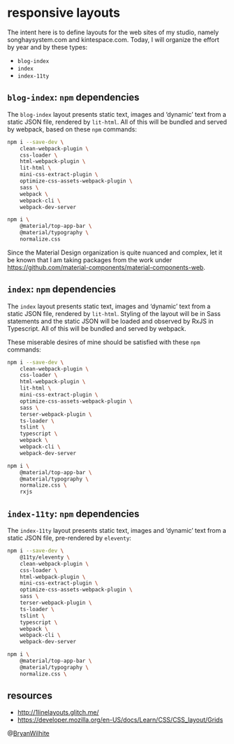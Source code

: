# responsive layouts

The intent here is to define layouts for the web sites of my studio, namely songhaysystem.com and kintespace.com. Today, I will organize the effort by year and by these types:

- `blog-index`
- `index`
- `index-11ty`

## `blog-index`: `npm` dependencies

The `blog-index` layout presents static text, images and ‘dynamic’ text from a static JSON file, rendered by `lit-html`. All of this will be bundled and served by webpack, based on these `npm` commands:

```bash
npm i --save-dev \
    clean-webpack-plugin \
    css-loader \
    html-webpack-plugin \
    lit-html \
    mini-css-extract-plugin \
    optimize-css-assets-webpack-plugin \
    sass \
    webpack \
    webpack-cli \
    webpack-dev-server

npm i \
    @material/top-app-bar \
    @material/typography \
    normalize.css
```

Since the Material Design organization is quite nuanced and complex, let it be known that I am taking packages from the work under <https://github.com/material-components/material-components-web>.

## `index`: `npm` dependencies

The `index` layout presents static text, images and ‘dynamic’ text from a static JSON file, rendered by `lit-html`. Styling of the layout will be in Sass statements and the static JSON will be loaded and observed by RxJS in Typescript. All of this will be bundled and served by webpack.

These miserable desires of mine should be satisfied with these `npm` commands:

```bash
npm i --save-dev \
    clean-webpack-plugin \
    css-loader \
    html-webpack-plugin \
    lit-html \
    mini-css-extract-plugin \
    optimize-css-assets-webpack-plugin \
    sass \
    terser-webpack-plugin \
    ts-loader \
    tslint \
    typescript \
    webpack \
    webpack-cli \
    webpack-dev-server

npm i \
    @material/top-app-bar \
    @material/typography \
    normalize.css \
    rxjs
```

## `index-11ty`: `npm` dependencies

The `index-11ty` layout presents static text, images and ‘dynamic’ text from a static JSON file, pre-rendered by `eleventy`:

```bash
npm i --save-dev \
    @11ty/eleventy \
    clean-webpack-plugin \
    css-loader \
    html-webpack-plugin \
    mini-css-extract-plugin \
    optimize-css-assets-webpack-plugin \
    sass \
    terser-webpack-plugin \
    ts-loader \
    tslint \
    typescript \
    webpack \
    webpack-cli \
    webpack-dev-server

npm i \
    @material/top-app-bar \
    @material/typography \
    normalize.css \
```

## resources

- <http://1linelayouts.glitch.me/>
- <https://developer.mozilla.org/en-US/docs/Learn/CSS/CSS_layout/Grids>

@[BryanWilhite](https://twitter.com/BryanWilhite)
